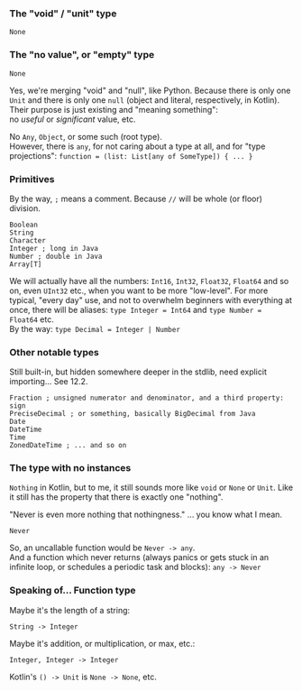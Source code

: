 ### The "void" / "unit" type

```
None
```

### The "no value", or "empty" type

```
None
```

Yes, we're merging "void" and "null", like Python.
Because there is only one `Unit` and there is only one `null` (object and literal, respectively, in Kotlin).\
Their purpose is just existing and "meaning something":\
no _useful_ or _significant_ value, etc.

No `Any`, `Object`, or some such (root type).\
However, there is `any`, for not caring about a type at all, and for "type projections":
`function = (list: List[any of SomeType]) { ... }`

### Primitives

By the way, `;` means a comment. Because `//` will be whole (or floor) division.

```
Boolean
String
Character
Integer ; long in Java
Number ; double in Java
Array[T]
```

We will actually have all the numbers: `Int16`, `Int32`, `Float32`, `Float64` and so on, even `UInt32` etc.,
when you want to be more "low-level".
For more typical, "every day" use, and not to overwhelm beginners with everything at once, there will be aliases:
`type Integer = Int64` and `type Number = Float64` etc.\
By the way: `type Decimal = Integer | Number`

### Other notable types

Still built-in, but hidden somewhere deeper in the stdlib, need explicit importing... See 12.2.

```
Fraction ; unsigned numerator and denominator, and a third property: sign
PreciseDecimal ; or something, basically BigDecimal from Java
Date
DateTime
Time
ZonedDateTime ; ... and so on
```

### The type with no instances

`Nothing` in Kotlin, but to me, it still sounds more like `void` or `None` or `Unit`.
Like it still has the property that there is exactly one "nothing".

"Never is even more nothing that nothingness." ... you know what I mean.

```
Never
```

So, an uncallable function would be `Never -> any`.\
And a function which never returns (always panics or gets stuck in an infinite loop,
or schedules a periodic task and blocks): `any -> Never`

### Speaking of... Function type

Maybe it's the length of a string:

```
String -> Integer
```

Maybe it's addition, or multiplication, or max, etc.:

```
Integer, Integer -> Integer
```

Kotlin's `() -> Unit` is `None -> None`, etc.